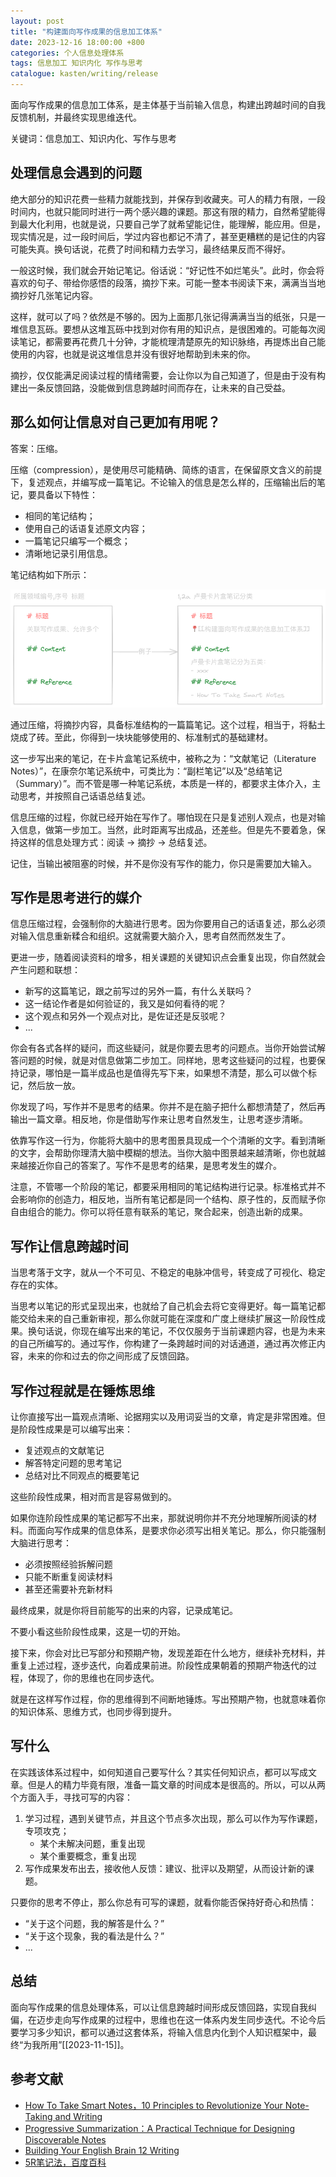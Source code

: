 ```yaml
---
layout: post
title: "构建面向写作成果的信息加工体系"
date: 2023-12-16 18:00:00 +800
categories: 个人信息处理体系
tags: 信息加工 知识内化 写作与思考
catalogue: kasten/writing/release
---
```


面向写作成果的信息加工体系，是主体基于当前输入信息，构建出跨越时间的自我反馈机制，并最终实现思维迭代。

关键词：信息加工、知识内化、写作与思考

## 处理信息会遇到的问题

绝大部分的知识花费一些精力就能找到，并保存到收藏夹。可人的精力有限，一段时间内，也就只能同时进行一两个感兴趣的课题。那这有限的精力，自然希望能得到最大化利用，也就是说，只要自己学了就希望能记住，能理解，能应用。但是，现实情况是，过一段时间后，学过内容也都记不清了，甚至更糟糕的是记住的内容可能失真。换句话说，花费了时间和精力去学习，最终结果反而不得好。

一般这时候，我们就会开始记笔记。俗话说：“好记性不如烂笔头”。此时，你会将喜欢的句子、带给你感悟的段落，摘抄下来。可能一整本书阅读下来，满满当当地摘抄好几张笔记内容。

这样，就可以了吗？依然是不够的。因为上面那几张记得满满当当的纸张，只是一堆信息瓦砾。要想从这堆瓦砾中找到对你有用的知识点，是很困难的。可能每次阅读笔记，都需要再花费几十分钟，才能梳理清楚原先的知识脉络，再提炼出自己能使用的内容，也就是说这堆信息并没有很好地帮助到未来的你。

摘抄，仅仅能满足阅读过程的情绪需要，会让你以为自己知道了，但是由于没有构建出一条反馈回路，没能做到信息跨越时间而存在，让未来的自己受益。

## 那么如何让信息对自己更加有用呢？

答案：压缩。

压缩（compression），是使用尽可能精确、简练的语言，在保留原文含义的前提下，复述观点，并编写成一篇笔记。不论输入的信息是怎么样的，压缩输出后的笔记，要具备以下特性：
- 相同的笔记结构；
- 使用自己的话语复述原文内容；
- 一篇笔记只编写一个概念；
- 清晰地记录引用信息。

笔记结构如下所示：

![笔记结构](https://raw.githubusercontent.com/iAInNet/stay-foolish/main/assets/Sketch_20231213233022.png)

通过压缩，将摘抄内容，具备标准结构的一篇篇笔记。这个过程，相当于，将黏土烧成了砖。至此，你得到一块块能够使用的、标准制式的基础建材。

这一步写出来的笔记，在卡片盒笔记系统中，被称之为：“文献笔记（Literature Notes）”，在康奈尔笔记系统中，可类比为：“副栏笔记”以及“总结笔记（Summary）”。而不管是哪一种笔记系统，本质是一样的，都要求主体介入，主动思考，并按照自己话语总结复述。

信息压缩的过程，你就已经开始在写作了。哪怕现在只是复述别人观点，也是对输入信息，做第一步加工。当然，此时距离写出成品，还差些。但是先不要着急，保持这样的信息处理方式：阅读 -> 摘抄 -> 总结复述。

记住，当输出被阻塞的时候，并不是你没有写作的能力，你只是需要加大输入。

## 写作是思考进行的媒介

信息压缩过程，会强制你的大脑进行思考。因为你要用自己的话语复述，那么必须对输入信息重新糅合和组织。这就需要大脑介入，思考自然而然发生了。

更进一步，随着阅读资料的增多，相关课题的关键知识点会重复出现，你自然就会产生问题和联想：
- 新写的这篇笔记，跟之前写过的另外一篇，有什么关联吗？
- 这一结论作者是如何验证的，我又是如何看待的呢？
- 这个观点和另外一个观点对比，是佐证还是反驳呢？
- ...

你会有各式各样的疑问，而这些疑问，就是你要去思考的问题点。当你开始尝试解答问题的时候，就是对信息做第二步加工。同样地，思考这些疑问的过程，也要保持记录，哪怕是一篇半成品也是值得先写下来，如果想不清楚，那么可以做个标记，然后放一放。

你发现了吗，写作并不是思考的结果。你并不是在脑子把什么都想清楚了，然后再输出一篇文章。相反地，你是借助写作来让思考自然发生，让思考逐步清晰。

依靠写作这一行为，你能将大脑中的思考图景具现成一个个清晰的文字。看到清晰的文字，会帮助你理清大脑中模糊的想法。当你大脑中图景越来越清晰，你也就越来越接近你自己的答案了。写作不是思考的结果，是思考发生的媒介。

注意，不管哪一个阶段的笔记，都要采用相同的笔记结构进行记录。标准格式并不会影响你的创造力，相反地，当所有笔记都是同一个结构、原子性的，反而赋予你自由组合的能力。你可以将任意有联系的笔记，聚合起来，创造出新的成果。

## 写作让信息跨越时间

当思考落于文字，就从一个不可见、不稳定的电脉冲信号，转变成了可视化、稳定存在的实体。

当思考以笔记的形式呈现出来，也就给了自己机会去将它变得更好。每一篇笔记都能交给未来的自己重新审视，那么你就可能在深度和广度上继续扩展这一阶段性成果。换句话说，你现在编写出来的笔记，不仅仅服务于当前课题内容，也是为未来的自己所编写的。通过写作，你构建了一条跨越时间的对话通道，通过再次修正内容，未来的你和过去的你之间形成了反馈回路。

## 写作过程就是在锤炼思维

让你直接写出一篇观点清晰、论据翔实以及用词妥当的文章，肯定是非常困难。但是阶段性成果是可以编写出来：
- 复述观点的文献笔记
- 解答特定问题的思考笔记
- 总结对比不同观点的概要笔记

这些阶段性成果，相对而言是容易做到的。

如果你连阶段性成果的笔记都写不出来，那就说明你并不充分地理解所阅读的材料。而面向写作成果的信息体系，是要求你必须写出相关笔记。那么，你只能强制大脑进行思考：
- 必须按照经验拆解问题
- 只能不断重复阅读材料
- 甚至还需要补充新材料

最终成果，就是你将目前能写的出来的内容，记录成笔记。

不要小看这些阶段性成果，这是一切的开始。

接下来，你会对比已写部分和预期产物，发现差距在什么地方，继续补充材料，并重复上述过程，逐步迭代，向着成果前进。阶段性成果朝着的预期产物迭代的过程，体现了，你的思维也在同步迭代。

就是在这样写作过程，你的思维得到不间断地锤炼。写出预期产物，也就意味着你的知识体系、思维方式，也同步得到提升。

## 写什么

在实践该体系过程中，如何知道自己要写什么？其实任何知识点，都可以写成文章。但是人的精力毕竟有限，准备一篇文章的时间成本是很高的。所以，可以从两个方面入手，寻找可写的内容：
1. 学习过程，遇到关键节点，并且这个节点多次出现，那么可以作为写作课题，专项攻克；
	- 某个未解决问题，重复出现
	- 某个重要概念，重复出现
2. 写作成果发布出去，接收他人反馈：建议、批评以及期望，从而设计新的课题。

只要你的思考不停止，那么你总有可写的课题，就看你能否保持好奇心和热情：
- “关于这个问题，我的解答是什么？”
- “关于这个现象，我的看法是什么？”
- ...

## 总结

面向写作成果的信息处理体系，可以让信息跨越时间形成反馈回路，实现自我纠偏，在迈步走向写作成果的过程中，思维也在这一体系内发生同步迭代。不论今后要学习多少知识，都可以通过这套体系，将输入信息内化到个人知识框架中，最终“为我所用”[[2023-11-15]]。

## 参考文献
- [How To Take Smart Notes，10 Principles to Revolutionize Your Note-Taking and Writing](https://fortelabs.com/blog/how-to-take-smart-notes/)
- [Progressive Summarization：A Practical Technique for Designing Discoverable Notes](https://fortelabs.com/blog/progressive-summarization-a-practical-technique-for-designing-discoverable-notes/)
- [Building Your English Brain 12 Writing](https://www.bilibili.com/video/BV1TD4y1q7u9?t=404.9&p=12)
- [5R笔记法，百度百科](https://baike.baidu.com/item/5R%E7%AC%94%E8%AE%B0%E6%B3%95/11004959)
